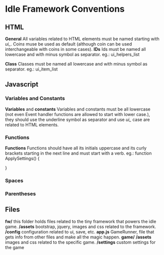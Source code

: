 # Idle Framework Conventions

## HTML

**General**  All variables related to HTML elements must be named starting with *ui_*.
Coin*s* muse be used as default (although coin can be used interchangeable with coins in some cases).
**IDs**  Ids must be named all lowercase and with minus symbol as separator.
eg.: ui_helpers_list

**Class**  Classes must be named all lowercase and with minus symbol as separator.
eg.: ui_item_list

## Javascript

### Variables  and Constants

**Variables** and **constants**  Variables and constants must be all lowercase (not even Event handler functions are  allowed to start with lower case.), they should use the underline symbol as separator and use *ui_* case are related to HTML elements.

### Functions

**Functions** Functions should have all its initials uppercase and its curly brackets starting in the next line and must start with a verb.
eg.:
function ApplySettings()
{

}

### Spaces

### Parentheses

## Files

**fw/** this folder holds files related to the tiny framework that powers the idle game.
    **/assets** bootstrap, jquery, images and css related to the framework.
    **/config** configuration related to ui, save, etc.
    **app.js** GameRunner, file that gets info from other files and make all the magic happen.
**game/**
    **/assets** images and css related to the specific game.
    **/settings** custom settings for the game